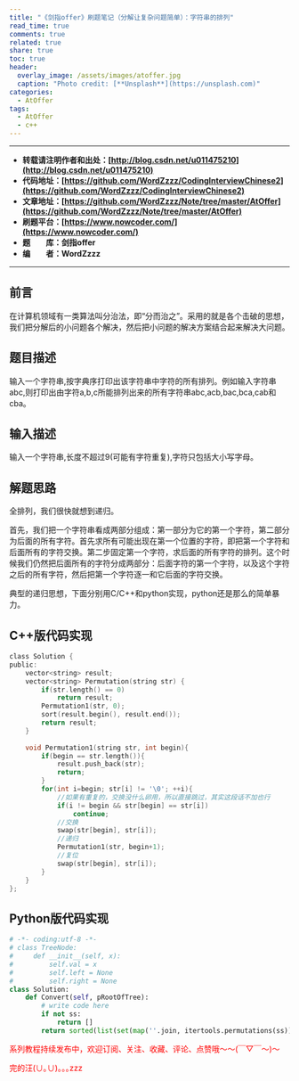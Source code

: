 ```yaml
---
title: "《剑指offer》刷题笔记（分解让复杂问题简单）：字符串的排列"
read_time: true
comments: true
related: true
share: true
toc: true
header:
  overlay_image: /assets/images/atoffer.jpg
  caption: "Photo credit: [**Unsplash**](https://unsplash.com)"
categories:
  - AtOffer
tags:
  - AtOffer
  - c++
---
```


----------

- **转载请注明作者和出处：[http://blog.csdn.net/u011475210](http://blog.csdn.net/u011475210)**
- **代码地址：[https://github.com/WordZzzz/CodingInterviewChinese2](https://github.com/WordZzzz/CodingInterviewChinese2)**
- **文章地址：[https://github.com/WordZzzz/Note/tree/master/AtOffer](https://github.com/WordZzzz/Note/tree/master/AtOffer)**
- **刷题平台：[https://www.nowcoder.com/](https://www.nowcoder.com/)**
- **题&emsp;&emsp;库：剑指offer**
- **编&emsp;&emsp;者：WordZzzz**

----------

## 前言

在计算机领域有一类算法叫分治法，即“分而治之”。采用的就是各个击破的思想，我们把分解后的小问题各个解决，然后把小问题的解决方案结合起来解决大问题。

## 题目描述

输入一个字符串,按字典序打印出该字符串中字符的所有排列。例如输入字符串abc,则打印出由字符a,b,c所能排列出来的所有字符串abc,acb,bac,bca,cab和cba。

## 输入描述

输入一个字符串,长度不超过9(可能有字符重复),字符只包括大小写字母。

## 解题思路

全排列，我们很快就想到递归。

首先，我们把一个字符串看成两部分组成：第一部分为它的第一个字符，第二部分为后面的所有字符。首先求所有可能出现在第一个位置的字符，即把第一个字符和后面所有的字符交换。第二步固定第一个字符，求后面的所有字符的排列。这个时候我们仍然把后面所有的字符分成两部分：后面字符的第一个字符，以及这个字符之后的所有字符，然后把第一个字符逐一和它后面的字符交换。

典型的递归思想，下面分别用C/C++和python实现，python还是那么的简单暴力。


## C++版代码实现

```c
class Solution {
public:
    vector<string> result;
    vector<string> Permutation(string str) {
        if(str.length() == 0)
            return result;
        Permutation1(str, 0);
        sort(result.begin(), result.end());
        return result;
    }
    
    void Permutation1(string str, int begin){
        if(begin == str.length()){
            result.push_back(str);
            return;
        }
        for(int i=begin; str[i] != '\0'; ++i){
            //如果有重复的，交换没什么卵用，所以直接跳过，其实这段话不加也行
            if(i != begin && str[begin] == str[i])
                continue;
            //交换
            swap(str[begin], str[i]);
            //递归
            Permutation1(str, begin+1);
            //复位
            swap(str[begin], str[i]);
        }
    }
};
```

## Python版代码实现

```python
# -*- coding:utf-8 -*-
# class TreeNode:
#     def __init__(self, x):
#         self.val = x
#         self.left = None
#         self.right = None
class Solution:
    def Convert(self, pRootOfTree):
        # write code here
        if not ss:
            return []
        return sorted(list(set(map(''.join, itertools.permutations(ss)))))
```

<span style="color: red">系列教程持续发布中，欢迎订阅、关注、收藏、评论、点赞哦～～(￣▽￣～)～</span>

<span style="color: red">完的汪(∪｡∪)｡｡｡zzz</span>
